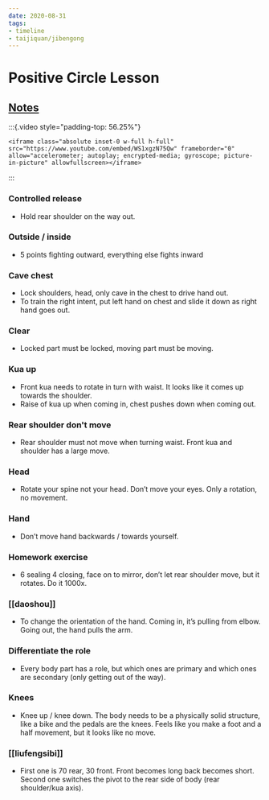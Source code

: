```yaml
---
date: 2020-08-31
tags:
- timeline
- taijiquan/jibengong
---
```


# Positive Circle Lesson

## [Notes](http://practicalmethod.com/2020/09/chen-zhonghua-online-lesson-20200831-online-video-purchase/)

:::{.video style="padding-top: 56.25%"}
```{=html}
<iframe class="absolute inset-0 w-full h-full" src="https://www.youtube.com/embed/WS1xgzN75Qw" frameborder="0" allow="accelerometer; autoplay; encrypted-media; gyroscope; picture-in-picture" allowfullscreen></iframe>
```
:::

### Controlled release
* Hold rear shoulder on the way out.

### Outside / inside
* 5 points fighting outward, everything else fights inward

### Cave chest
* Lock shoulders, head, only cave in the chest to drive hand out.
* To train the right intent, put left hand on chest and slide it down as right hand goes out.

### Clear
* Locked part must be locked, moving part must be moving.

### Kua up
* Front kua needs to rotate in turn with waist.  It looks like it comes up towards the shoulder.
* Raise of kua up when coming in, chest pushes down when coming out.
 
### Rear shoulder don't move
* Rear shoulder must not move when turning waist.  Front kua and shoulder has a large move.

### Head
* Rotate your spine not your head.  Don’t move your eyes.  Only a rotation, no movement.

### Hand
* Don’t move hand backwards / towards yourself.
 
### Homework exercise
* 6 sealing 4 closing, face on to mirror, don’t let rear shoulder move, but it rotates.  Do it 1000x.

### [[daoshou]]
* To change the orientation of the hand.  Coming in, it’s pulling from elbow.  Going out, the hand pulls the arm.

### Differentiate the role
* Every body part has a role, but which ones are primary and which ones are secondary (only getting out of the way).

### Knees
* Knee up / knee down.  The body needs to be a physically solid structure, like a bike and the pedals are the knees.  Feels like you make a foot and a half movement, but it looks like no move.

### [[liufengsibi]]
* First one is 70 rear, 30 front.  Front becomes long back becomes short.  Second one switches the pivot to the rear side of body (rear shoulder/kua axis).

